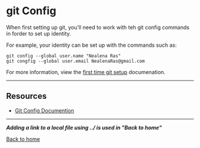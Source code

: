 # git Config
When first setting up git, you'll need to work with teh git config commands in forder to set up identity.

For example, your identity can be set up with the commands such as:
```
git config --global user.name "Nealena Ras"
git congfig --global user.email NealenaRas@gmail.com
```

For more information, view the [first time git setup](https://git-scm.com/book/en/v2/Getting-Started-First-Time-Git-Setup) documenation.

---

## Resources
- [Git Config Documention](https://git-scm.com/docs/git-config)
---
***Adding a link to a local file using ../ is used in "Back to home"***

[Back to home](../README.md)


